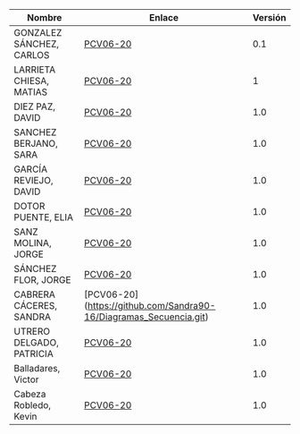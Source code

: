 | Nombre | Enlace | Versión |
|--------|--------|---------|
|GONZALEZ SÁNCHEZ, CARLOS | [PCV06-20](https://github.com/carlosgs-iesgoya/UML) | 0.1 |
|LARRIETA CHIESA, MATIAS  | [PCV06-20](https://github.com/MatChiesa/UML-PCV06-20)| 1 |
|DIEZ PAZ, DAVID | [PCV06-20](https://github.com/david10paz/PCV06-20----David-Diez) | 1.0 |
|SANCHEZ BERJANO, SARA| [PCV06-20](https://github.com/sarosilla/DiagramaSecuencia.git) |1.0|
|GARCÍA REVIEJO, DAVID | [PCV06-20](https://github.com/David0304/DiagramaDeSecuencia) | 1.0 |
|DOTOR PUENTE, ELIA | [PCV06-20](https://github.com/eliadotor/UML/tree/master/sequence/PCV06-20) | 1.0 |
|SANZ MOLINA, JORGE | [PCV06-20](https://github.com/jorgesanz98/uml) | 1.0 |
|SÁNCHEZ FLOR, JORGE | [PCV06-20](https://github.com/JorgeSF85/PCV06-20/tree/master/PCV06-20) | 1.0 |
|CABRERA CÁCERES, SANDRA |[PCV06-20] (https://github.com/Sandra90-16/Diagramas_Secuencia.git) |1.0|
|UTRERO DELGADO, PATRICIA|[PCV06-20](https://github.com/paatrii/PCV06-20)|1.0|
|Balladares, Victor|[PCV06-20](https://github.com/rastaman10/PCV06-20) |1.0|
|Cabeza Robledo, Kevin | [PCV06-20](https://github.com/KevinCabeza/DiagramaSecuencial.git)| 1.0 |
